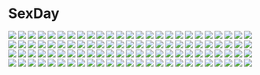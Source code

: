 # SexDay
![](https://konachan.com/image/117d917e91898aa0af7347da3f6ccf47/Konachan.com%20-%2091449%20tagme.jpg)
![](https://konachan.com/jpeg/916ad053df65fcd292bb2cdb994edf65/Konachan.com%20-%20242677%202girls%20blonde_hair%20blush%20breasts%20hat%20kiss%20long_hair%20minust%20pink_hair%20polychromatic%20ribbons%20saigyouji_yuyuko%20touhou%20yakumo_yukari%20yuri.jpg)
![](https://konachan.com/image/5af51d7fdfe4c263c1ce06dc3e33327d/Konachan.com%20-%20292291%20apron%20ayame_%283103942%29%20blue_hair%20headdress%20maid%20original%20purple_eyes%20short_hair.jpg)
![](https://konachan.com/image/f017e4bec87f79b9a308722527fdb48b/Konachan.com%20-%2037614%20balalaika%20black_lagoon%20chang%20eda%20gretel%20gun%20hansel%20revy%20smoking%20weapon.jpg)
![](https://konachan.com/image/924f6c2335636cd1aea735db38b832bb/Konachan.com%20-%20229844%20bed%20logo%20mikago_kotaro%20nobody%20phone%20rask%20re%3Alief_%7Eshin%27ai_naru_anata_e%7E%20scenic.jpg)
![](https://konachan.com/image/cc6070b5bdf87efb24c0bd8b7a04e5dc/Konachan.com%20-%20247286%20animal%20bird%20black_hair%20blue%20car%20cat%20kazeno%20kneehighs%20motorcycle%20original%20school_uniform%20water%20yellow_eyes.jpg)
![](https://konachan.com/image/a855af82b8617210dabc7ce9c4f1ea7c/Konachan.com%20-%20116963%20amatsuka_haruka%20amatsuka_hikaru%20amatsuka_hotaru%20amatsuka_mizore%20amatsuka_rikka%20amatsuka_tsurara%20baby_princess.jpg)
![](https://konachan.com/jpeg/ee86daf0f51faff9b8f71d2aeb3987ab/Konachan.com%20-%20152029%20apple%20blonde_hair%20breasts%20cleavage%20dress%20flowers%20food%20fruit%20korie_riko%20long_hair%20petals%20tagme.jpg)
![](https://konachan.com/image/18d09840e4da0276ed493b82e6970dd3/Konachan.com%20-%20138700%20blue_eyes%20blue_hair%20breasts%20brown_eyes%20brown_hair%20chain%20cleavage%20collar%20ikaros%20mitsuki_sohara%20nymph%20panties%20sora_no_otoshimono%20underwear.jpg)
![](https://konachan.com/image/b209b39b4fde3556a057964695e7c499/Konachan.com%20-%2027876%20minamura_halki.jpg)
![](https://konachan.com/image/a2d022dbdbf166891a21cec7699ea65f/Konachan.com%20-%20266251%20aqua_eyes%20black_hair%20bow%20japanese_clothes%20long_hair%20menreiki_%28onmyouji%29%20onmyouji%20petals%20sibyl.jpg)
![](https://konachan.com/jpeg/1ad9d32910055fe0e10437b1fc81fba7/Konachan.com%20-%2078890%20sky%20stars%20suzumiya_haruhi%20suzumiya_haruhi_no_yuutsu.jpg)
![](https://konachan.com/image/22c5cc04122648cebb72a9b673de6ce9/Konachan.com%20-%20125285%20feathers%20hat%20red_eyes%20shameimaru_aya%20sola7764%20tagme%20touhou%20wings.jpg)
![](https://konachan.com/image/c1ffe5dd683e05ff0569f1db7a3e2ea6/Konachan.com%20-%20294516%20animal_ears%20blush%20brown_hair%20cat_smile%20foxgirl%20mayogii%20original%20red_eyes%20tail.jpg)
![](https://konachan.com/image/b1d8d8c011d9014f8b3d66042ff1e6cd/Konachan.com%20-%2014577%20neon_genesis_evangelion.jpg)
![](https://konachan.com/jpeg/e908ef6c362a0600083df36db710798c/Konachan.com%20-%20241311%20blonde_hair%20boots%20gun%20japanese_clothes%20original%20red_eyes%20ryosios%20weapon.jpg)
![](https://konachan.com/jpeg/41492c9a92615b2eb06dfc34faf1bcae/Konachan.com%20-%2041717%20hat%20high_priest_%28ragnarok_online%29%20ragnarok_online%20sword%20weapon%20yuuki_tatsuya.jpg)
![](https://konachan.com/image/8ba4bc26a4473e87c25c71613dcb94c8/Konachan.com%20-%2096335%20kumo_no_mukou_yakusoku_no_basho%20scenic%20shinkai_makoto%20sky.jpg)
![](https://konachan.com/image/f7d767a731cf4d125ce02ef8ca775d7b/Konachan.com%20-%2065214%20mahou_shoujo_lyrical_nanoha.jpg)
![](https://konachan.com/jpeg/a4d8ebc70747902b9f2e04627c3ac7fe/Konachan.com%20-%20248623%20annin_doufu%20elbow_gloves%20gloves%20idolmaster%20idolmaster_cinderella_girls%20idolmaster_cinderella_girls_starlight_stage%20kawashima_mizuki%20navel%20shorts.jpg)
![](https://konachan.com/image/2d254ae0d902525f417b081f2c605542/Konachan.com%20-%20186009%20aaru%20animal%20barefoot%20blue_eyes%20blue_hair%20bottle_miku%20bow%20fan%20fireworks%20fish%20hatsune_miku%20long_hair%20skirt%20twintails%20vocaloid%20water%20wink.jpg)
![](https://konachan.com/image/96f39af6b95f8c9a6eae7cccb0ef26e8/Konachan.com%20-%2065329%20chii%20chobits%20clamp%20panties%20scan%20underwear.jpg)
![](https://konachan.com/image/f49b8d7d9e1711d40d83f651441d9f61/Konachan.com%20-%20114289%20breasts%20capcom%20darkstalkers%20green_eyes%20green_hair%20hayashi_kasutamu%20morrigan_aensland%20nipples%20nude%20wings.jpg)
![](https://konachan.com/image/9ce1bbef0cf564954290209571f63888/Konachan.com%20-%2099024%20bra%20kamijou_eri%20twintails%20underwear.jpg)
![](https://konachan.com/jpeg/eadc67e5a038be9de05240ccbbbf8645/Konachan.com%20-%20100927%20favorite%20green_eyes%20hoshizora_no_memoria%20kogasaka_chinami%20pink_hair%20school_uniform%20shida_kazuhiro%20short_hair.jpg)
![](https://konachan.com/image/3f05edde9e790a41c87652a790b03859/Konachan.com%20-%20228008%20anthropomorphism%20black_hair%20book%20brown_eyes%20brown_hair%20candy%20drink%20food%20glasses%20group%20hiei_%28kancolle%29%20lif_%28lif-ppp%29%20long_hair%20short_hair%20skirt.jpg)
![](https://konachan.com/jpeg/9b17406bd2ed25c00afd4bfaba898655/Konachan.com%20-%2089833%20digimon.jpg)
![](https://konachan.com/jpeg/2acb4beb51f9f79cc9f568dec4d8e0fd/Konachan.com%20-%20183478%20anthropomorphism%20anza_tomo%20breasts%20kaga_%28kancolle%29%20kantai_collection%20nipples%20third-party_edit%20white.jpg)
![](https://konachan.com/image/91a2f38d35106aca33541f8e466a4c56/Konachan.com%20-%20143792%20cosplay%20funami_yui%20glasses%20group%20guitar%20hat%20k-on%21%20katana%20knife%20maid%20miko%20swimsuit%20sword%20touhou%20vocaloid%20weapon%20white%20wink%20witch%20witch_hat%20yuru_yuri.jpg)
![](https://konachan.com/image/9fbaaf7fc7427522837a3a70a5e5424e/Konachan.com%20-%20238932%20arcanine%20elekid%20froslass%20gods%20lurantis%20mizuki_%28pokemon%29%20ninetales%20pokemon%20primarina.jpg)
![](https://konachan.com/image/566654cd85a355e53c3492a66a070c01/Konachan.com%20-%20282723%20ass%20blush%20original%20saiki_akari_%28akarium_sk%29%20swimsuit.jpg)
![](https://konachan.com/image/52f33282471a4aa2d58c5c80c5e82f28/Konachan.com%20-%20133875%20brown_hair%20headphones%20idolmaster%20idolmaster_cinderella_girls%20phone%20school_uniform%20sei2makoto%20shibuya_rin%20shimamura_uzuki%20skirt%20wink.jpg)
![](https://konachan.com/image/e5aedb5f749cf9b3bac03621c555b60b/Konachan.com%20-%20161334%20grass%20landscape%20nobody%20original%20sasaki112%20scenic%20tree%20water.jpg)
![](https://konachan.com/jpeg/6a8615111bf9bda4a092f5352cfa92fa/Konachan.com%20-%20234651%20black_hair%20bow%20close%20gradient%20long_hair%20ribbons%20school_uniform%20vector%20yahari_ore_no_seishun_love_come_wa_machigatteiru.%20yukinoshita_yukino.jpg)
![](https://konachan.com/image/7f20d1604971b2716aa94fce137a326d/Konachan.com%20-%20243722%202girls%20aqua_eyes%20azur_lane%20ball%20bba1985%20bell%20black_hair%20blush%20breasts%20flowers%20hug%20long_hair%20mask%20petals%20red_eyes%20ribbons%20short_hair%20white_hair.jpg)
![](https://konachan.com/jpeg/ae34aff01741915102bcce0e5e3da4f6/Konachan.com%20-%20152855%20cheerleader%20cum%20erect_nipples%20hino_akane%20inazuma%20midorikawa_nao%20panties%20precure%20scan%20skirt%20skirt_lift%20smile_precure%21%20underwear.jpg)
![](https://konachan.com/image/1c07a4746144393f5e97f11df761e6df/Konachan.com%20-%20149080%20black_rock_shooter%20blue_%28artist%29%20glasses%20horns%20irino_saya%20izuriha_kagari%20kuroi_mato%20skull%20takanashi_yomi%20weapon.jpg)
![](https://konachan.com/image/f3eb279bf25bde4fbe07a57d5f40251e/Konachan.com%20-%20162703%20angel%20blonde_hair%20feathers%20original%20shimeji%20white%20wings.jpg)
![](https://konachan.com/image/72ef713de4e572ba35751fa37c0e9646/Konachan.com%20-%20287436%20barefoot%20black_hair%20cape%20hat%20necklace%20red_eyes%20short_hair%20sukuna_shinmyoumaru%20touhou%20yasato.jpg)
![](https://konachan.com/jpeg/fbe2f4167adb2d70676c820d1e720a55/Konachan.com%20-%2044708%20amae_koromo%20blonde_hair%20blue_eyes%20kobayashi_ritz%20kunihiro_hajime%20saki%20stairs.jpg)
![](https://konachan.com/jpeg/06bfb64cc1efacbca8476a229cb62c89/Konachan.com%20-%2042153%20excel%20excel_saga%20vector%20white.jpg)
![](https://konachan.com/image/ba1eb9d3585ca715420460820d86fe06/Konachan.com%20-%20137573%20breasts%20fate_%28series%29%20fate_stay_night%20fate_zero%20irisviel_von_einzbern%20nipples%20red_eyes%20tagme%20white_hair.jpg)
![](https://konachan.com/image/cdf5c3bb94e6db166a26de67fc49d971/Konachan.com%20-%20128404%20crying%20hatsune_miku%20masami_chie%20polychromatic%20vocaloid.jpg)
![](https://konachan.com/image/7e777327d4be5d78de9afe34ecfcf38e/Konachan.com%20-%20179066%20mecha%20tagme_%28artist%29%20weapon.jpg)
![](https://konachan.com/image/aac0d5702c15db4e5d76d13145f5fcc7/Konachan.com%20-%20198428%20brown_hair%20glasses%20haraguroi_you%20kuriyama_mirai%20kyoukai_no_kanata%20pantyhose%20school_uniform%20short_hair%20skirt%20sword%20underwater%20water%20weapon.jpg)
![](https://konachan.com/image/a660e6d84712b088dab80085231ae83b/Konachan.com%20-%2056662%20komeiji_koishi%20touhou.jpg)
![](https://konachan.com/image/a02e64bef619b5dc7c110e0765615343/Konachan.com%20-%20277823%20bed%20black_hair%20breasts%20censored%20close%20dmm%20grand_harem%20green_eyes%20long_hair%20nipples%20nude%20penis%20pokachu%20pussy%20pussy_juice%20sex.jpg)
![](https://konachan.com/image/97323868451a6696a21152a9fb277af0/Konachan.com%20-%2081413%20hatsune_miku%20miku_append%20twintails%20vocaloid.jpg)
![](https://konachan.com/image/3947fc6a9b96ccc4c74ff2918e6beae6/Konachan.com%20-%20184528%20blonde_hair%20dress%20elbow_gloves%20fan%20gloves%20gorua_%28youce01%29%20panties%20purple_eyes%20thighhighs%20touhou%20underwear%20yakumo_yukari.jpg)
![](https://konachan.com/image/dc09da165037c6f4f2dfb69dce0582b8/Konachan.com%20-%20296735%20blush%20bow%20building%20city%20clouds%20drink%20long_hair%20original%20pink_eyes%20skirt%20sky%20water%20yumesaki.jpg)
![](https://konachan.com/jpeg/7b1f31f731861c5ca489b4dd561256d3/Konachan.com%20-%20236083%20animal_ears%20arpiel%20garter_belt%20group%20male%20saya_%28mychristian2%29%20tail.jpg)
![](https://konachan.com/jpeg/86a8a8d511ec1efb0f49062f4b98ea3a/Konachan.com%20-%20264264%20animal%20ass%20bikini%20bird%20breasts%20brown_hair%20cleavage%20clouds%20green_eyes%20headband%20navel%20popsicle%20ribbons%20short_hair%20sky%20swimsuit%20water%20watermark.jpg)
![](https://konachan.com/image/ead73569100d0b39e9ca7f2a5ec85a1f/Konachan.com%20-%205252%20mermaid%20tagme.jpg)
![](https://konachan.com/image/0e32dd62f52cf7657b84c9f34c261e21/Konachan.com%20-%2049812%20remilia_scarlet%20touhou.jpg)
![](https://konachan.com/jpeg/5b8e305e1e62d16da155bb9ec9329427/Konachan.com%20-%20245024%20aqua_eyes%20breasts%20elbow_gloves%20fate_%28series%29%20gloves%20handjob%20hewsack%20long_hair%20nipples%20penis%20pointed_ears%20red_hair%20sex%20thighhighs%20uncensored.jpg)
![](https://konachan.com/image/8804bb4fc0e3437e056b6fe9a341facf/Konachan.com%20-%2041382%20after%20breasts%20brown_hair%20condom%20cum%20kneehighs%20navel%20nipples%20no_bra%20open_shirt%20panties%20panty_pull%20pussy%20shirt%20taka_tony%20tie%20uncensored%20underwear.jpg)
![](https://konachan.com/image/cd987bf60bf367bfd540bb7176222912/Konachan.com%20-%20150372%20aikatsu%21%20hoshimiya_ichigo%20kiriya_aoi%20madam_s%20shibuki_ran.jpg)
![](https://konachan.com/jpeg/484b88cf41317175c675b131aa99f7bb/Konachan.com%20-%20284398%202girls%20animal_ears%20bell%20black_hair%20brown_eyes%20fate_%28series%29%20gloves%20haishiki%20loli%20long_hair%20miyu_edelfelt%20navel%20pink_hair%20tail%20twintails%20yellow_eyes.jpg)
![](https://konachan.com/jpeg/3314556f15fd59edac07eaea211a47b0/Konachan.com%20-%20276537%20black_hair%20blue_eyes%20bow%20breasts%20navel%20nipples%20open_shirt%20panties%20panty_pull%20rei_kun%20scan%20see_through%20short_hair%20skirt%20socks%20ssss.gridman%20underwear.jpg)
![](https://konachan.com/image/6dd85632b900f93e84c9a1041d8f9aff/Konachan.com%20-%2024820%20kore_ga_watashi_no_goshujin-sama%20maid%20pochi%20sawatari_izumi%20sawatari_mitsuki.jpg)
![](https://konachan.com/jpeg/589f8ce81f3da7c56d7e382673fccf95/Konachan.com%20-%20180956%20breasts%20melkor_mancin%20nude%20selvaria_bles%20sex%20valkyria_chronicles.jpg)
![](https://konachan.com/image/d09379107f5b8f6c11bcdceba5717dce/Konachan.com%20-%2066503%20cc%20cirno%20clouds%20dress%20fairy%20glasses%20group%20hanyuu%20hat%20kaito%20male%20miko%20panties%20rainbow%20red_eyes%20red_hair%20ribbons%20rider%20sky%20touhou%20weapon%20wings%20witch.jpg)
![](https://konachan.com/jpeg/3ed820fca198a9a5411295ee08f75649/Konachan.com%20-%20129554%20amagami_akito%20boots%20brown_hair%20clouds%20game_cg%20hat%20himezono_risa%20mitha%20nanawind%20pink_hair%20school_uniform%20short_hair%20sky%20thighhighs%20yuyukana.jpg)
![](https://konachan.com/image/c6251f6e4b061b3026fe21d77eafab6e/Konachan.com%20-%20121804%20black_hair%20blonde_hair%20butterfly%20monkey_d_luffy%20one_piece%20onemani%20portgas_d_ace%20sabo.jpg)
![](https://konachan.com/jpeg/014ce7e02126748f6ea39f15b1696282/Konachan.com%20-%20103725%20akinbo_%28hyouka_fuyou%29%20ass%20hatsune_miku%20kagamine_rin%20megurine_luka%20meiko%20panties%20underwear%20vocaloid.jpg)
![](https://konachan.com/image/b4ab118c2e9b249a6aaad2a7346d965f/Konachan.com%20-%20189555%20bang-you%20black_eyes%20black_hair%20blush%20breasts%20cake%20cleavage%20food%20idolmaster%20mukai_takumi%20necklace%20parody%20tears%20valentine%20wristwear.jpg)
![](https://konachan.com/image/f1256ef96d4ccf30f6a60e160dca9d85/Konachan.com%20-%2076544%20akihira_fujinohara%20hat%20moon%20polychromatic%20red_eyes%20remilia_scarlet%20ribbons%20short_hair%20touhou%20vampire%20white_hair%20wings.jpg)
![](https://konachan.com/jpeg/a18019b4f3c414632a3afcbe44727896/Konachan.com%20-%2080900%20hong_meiling%20izayoi_sakuya%20mage%20maid%20patchouli_knowledge%20remilia_scarlet%20touhou%20vampire.jpg)
![](https://konachan.com/jpeg/57d7ebb832ddfa0d1f5435b921d7f837/Konachan.com%20-%20287496%20aliasing%20anthropomorphism%20azur_lane%20colorado_%28azur_lane%29%20cotton_kanzaki%20gradient%20gray_hair%20headband%20long_hair%20red_eyes%20thighhighs%20weapon.jpg)
![](https://konachan.com/jpeg/6577749917980e3652232ee203be24c8/Konachan.com%20-%20187503%20breasts%20game_cg%20gray_hair%20happiness%20ko%7Echa%20long_hair%20navel%20nipples%20panties%20red_eyes%20shikimori_ibuki%20underwear.jpg)
![](https://konachan.com/image/465c2202e5112105ea7970905ff43dd8/Konachan.com%20-%20250799%20barefoot%20bed%20black_hair%20blush%20book%20braids%20horikita_suzune%20long_hair%20purple_eyes%20shorts%20watermark%20yu-yu_%28devi-cra%29.jpg)
![](https://konachan.com/image/11c80f74b4b694166dca4bca67ed3121/Konachan.com%20-%20157182%20book%20dress%20game_cg%20iina_turunen_omiya%20long_hair%20otama%21_otaku_nakama_wa_chikkoi_mania%20red_eyes%20tagme_%28artist%29.jpg)
![](https://konachan.com/image/1af6f0e40797713eebb65fdb46f4032e/Konachan.com%20-%20303191%20bra%20fate_grand_order%20fate_%28series%29%20kama_%28fate_grand_order%29%20long_hair%20mashu_003%20panties%20third-party_edit%20underwear%20white.jpg)
![](https://konachan.com/jpeg/2bb6119e0f1f74fc0b008e49e39cf6d6/Konachan.com%20-%20257429%20agovitch%20anthropomorphism%20azur_lane%20black_hair%20breasts%20long_hair%20military%20orange_eyes%20pantyhose%20ponytail%20takao_%28azur_lane%29%20uniform%20water.jpg)
![](https://konachan.com/image/2290b3b73670f6b0c3bcc306feea6f2f/Konachan.com%20-%2021457%20touhou%20yakumo_yukari.jpg)
![](https://konachan.com/jpeg/c3d03582db0a3fdb6568ca9eb10220ae/Konachan.com%20-%20253337%20animal%20blush%20breasts%20cat_smile%20cleavage%20flowers%20foxgirl%20garter%20halloween%20hat%20horns%20long_hair%20mask%20original%20pumpkin%20rose%20tail%20usagihime%20witch_hat.jpg)
![](https://konachan.com/jpeg/973d16db956038933991c7b714a94db7/Konachan.com%20-%20277483%202girls%20aqua_hair%20bajel%20blonde_hair%20blush%20bow%20breasts%20cape%20cleavage%20feathers%20gloves%20horns%20hug%20iroyopon%20long_hair%20red_eyes%20short_hair%20signed%20wings%20wink.jpg)
![](https://konachan.com/jpeg/48aa3e71f2e52d4f77fe92d24e66132e/Konachan.com%20-%20207963%20dress%20long_hair%20nanna_%28irasutokanakili%29%20navel%20original%20pink_eyes%20pink_hair%20tiara%20transparent.jpg)
![](https://konachan.com/image/cc914d7ffec80f2a544e4b01636f8af2/Konachan.com%20-%2049974%20ayumi%20bikini%20swimsuit%20sword%20weapon%20x-blades.jpg)
![](https://konachan.com/image/f6ed67cbd61994dcc3123116d3bd9ad5/Konachan.com%20-%20253429%20fate_grand_order%20fate_%28series%29%20jeanne_d%27arc_alter%20jeanne_d%27arc_%28fate%29%20karinto_yamada.jpg)
![](https://konachan.com/image/c8861fe2eabc08922301e857f99d41e0/Konachan.com%20-%2031871%20black_hair%20blush%20breasts%20censored%20favorite%20game_cg%20happy_margaret%21%20kitanoji_nozomi%20kokonoka%20pussy%20yellow_eyes.jpg)
![](https://konachan.com/jpeg/6b8c3abeebd513bb4bb6b63235dcbda4/Konachan.com%20-%20278402%20bed%20bra%20breasts%20brown_eyes%20brown_hair%20cleavage%20close%20kageshio_%28276006%29%20navel%20open_shirt%20original%20panties%20shirt%20short_hair%20underwear.jpg)
![](https://konachan.com/jpeg/dd768165ee08d4ca7229c0d071f965e8/Konachan.com%20-%20263410%20blonde_hair%20brown_eyes%20clouds%20kooan%20night%20original%20school_uniform%20short_hair%20skirt%20sky%20stars.jpg)
![](https://konachan.com/image/f251651637c45ce45bc68ef2650ad70e/Konachan.com%20-%2030133%20canvas%20saginomiya_ai.jpg)
![](https://konachan.com/jpeg/ef4e55ece8012da262232ed80536e084/Konachan.com%20-%20169150%20blonde_hair%20blush%20breast_grab%20breasts%20cleavage%20game_cg%20girls_be_ambitious%21%20long_hair%20misasagi_erena%20mtu%20purple_eyes%20school_swimsuit%20score%20swimsuit.jpg)
![](https://konachan.com/jpeg/4dc1178a461d69294052ba68eb3f5c85/Konachan.com%20-%2067225%20animal_ears%20blush%20fujiwara_no_mokou%20hiyori-o%20long_hair%20purple_hair%20red_eyes%20ribbons%20touhou.jpg)
![](https://konachan.com/image/0187b6f850eb156674363381676475a2/Konachan.com%20-%2070047%20animal%20brown_eyes%20brown_hair%20cherry_blossoms%20dog%20flowers%20hajida%20original%20school_uniform%20tears.jpg)
![](https://konachan.com/jpeg/e1f39188864c76ad766edc3aacc74a89/Konachan.com%20-%2047579%20panties%20shishidou_akiha%20shishidou_imoko%20sora_wo_kakeru_shoujo%20striped_panties%20underwear.jpg)
![](https://konachan.com/image/7e3281a0f093dac57810829b6e67fbd2/Konachan.com%20-%2054424%20beach%20bikini%20flowers%20marriage_royale%20miku%20miu%20short_hair%20sky%20swimsuit%20water.jpg)
![](https://konachan.com/jpeg/f2ede3a3174e907af726a2e2f2d00842/Konachan.com%20-%20165788%20119%20barefoot%20black_hair%20blue_eyes%20flowers%20idolmaster%20idolmaster_cinderella_girls%20long_hair%20rose%20shibuya_rin%20wedding_attire.jpg)
![](https://konachan.com/image/673e499f4f385d668160d68223c10bb6/Konachan.com%20-%2085226%20black_lagoon%20gun%20revy%20weapon.jpg)
![](https://konachan.com/image/27d9237f52d693dcb56106156b5b78f7/Konachan.com%20-%20201382%20alia%27s_carnival%20bikini%20blonde_hair%20breast_hold%20breasts%20chibi%20cleavage%20erect_nipples%20long_hair%20nanao_naru%20onsen%20pantyhose%20school_uniform%20swimsuit%20towel.jpg)
![](https://konachan.com/jpeg/be6f2fc68f74a1bdee609e99e4a22ad9/Konachan.com%20-%20150938%20blonde_hair%20blue_eyes%20blush%20eufonie%20eve_elaine_austin%20game_cg%20koiken_otome%20nipples%20no_bra%20nopan%20see_through%20tateha%20twintails.jpg)
![](https://konachan.com/jpeg/654912de50119f14a1c24fd9140af49b/Konachan.com%20-%20288844%20amasora_taichi%20bed%20blush%20cameltoe%20green_eyes%20open_shirt%20original%20phone%20purple_hair%20school_swimsuit%20swimsuit%20twintails.jpg)
![](https://konachan.com/image/2ed5a19c4b13e9309d42523636185fa2/Konachan.com%20-%20183159%20brown_hair%20green_eyes%20karo_karo%20long_hair%20original%20pantyhose%20skirt%20tears.jpg)
![](https://konachan.com/image/392f9abadddbeb240e9614ba42879b54/Konachan.com%20-%20270292%202girls%20anthropomorphism%20azur_lane%20illustrious_%28azur_lane%29%20lunacle%20shoujo_ai%20unicorn_%28azur_lane%29.jpg)
![](https://konachan.com/image/382381307b202f1000df987cac0ef5c1/Konachan.com%20-%20119522%20bed%20black_hair%20brown_eyes%20cabbit%20dress%20game_cg%20long_hair%20michiru_%28midori_no_umi%29%20midori_no_umi%20yukie.jpg)
![](https://konachan.com/image/40210dcf6a421c31d800c51da2fce21a/Konachan.com%20-%20159803%20akiyama_yukari%20battlefield_3%20chipika%20combat_vehicle%20crossover%20girls_und_panzer%20nishizumi_miho.jpg)
![](https://konachan.com/image/6039501e99e5d1732c47500f58307d31/Konachan.com%20-%2029451%20tagme.jpg)
![](https://konachan.com/jpeg/1a6a1062045d60d72d84017cab406ccc/Konachan.com%20-%20296743%20boots%20braids%20brown_hair%20garter_belt%20kono_subarashii_sekai_ni_shukufuku_wo%21%20red_eyes%20skirt%20thighhighs%20twintails%20yunyun_%28konosuba%29%20yuuki_hagure.jpg)
